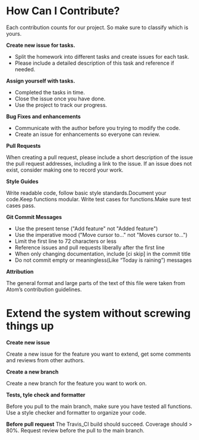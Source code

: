 # How Can I Contribute?

Each contribution counts for our project. So make sure to classify which is yours.

**Create new issue for tasks.**

- Split the homework into different tasks and create issues for each task.
- Please include a detailed description of this task and reference if needed.

**Assign yourself with tasks.**

- Completed the tasks in time.
- Close the issue once you have done.
- Use the project to track our progress.

**Bug Fixes and enhancements**

- Communicate with the author before you trying to modify the code.
- Create an issue for enhancements so everyone can review.

**Pull Requests**

When creating a pull request, please include a short description of the issue the pull request addresses, including a link to the issue. If an issue does not exist, consider making one to record your work.

**Style Guides**

Write readable code, follow basic style standards.Document your code.Keep functions modular. Write test cases for functions.Make sure test cases pass.

**Git Commit Messages**

- Use the present tense ("Add feature" not "Added feature")
- Use the imperative mood ("Move cursor to..." not "Moves cursor to...")
- Limit the first line to 72 characters or less
- Reference issues and pull requests liberally after the first line
- When only changing documentation, include [ci skip] in the commit title
- Do not commit empty or meaningless(Like “Today is raining”) messages

**Attribution**

The general format and large parts of the text of this file were taken from Atom’s contribution guidelines.

# Extend the system without screwing things up

**Create new issue**

Create a new issue for the feature you want to extend, get some comments and reviews from other authors.

**Create a new branch**

Create a new branch for the feature you want to work on.

**Tests, tyle check and formatter**

Before you pull to the main branch, make sure you have tested all functions. Use a style checker and formatter to organize your code.

**Before pull request**
The Travis_CI build should succeed. Coverage should > 80%. Request review before the pull to the main branch.

